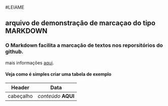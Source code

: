 #LEIAME
## arquivo de demonstração de marcaçao do tipo **MARKDOWN**

### O Markdown facilita a marcação  de textos nos reporsitórios do github.
mais informações [aqui](https://docs.microsoft.com/pt-br/contribute/how-to-write-use-markdown).

#### Veja como é simples criar uma tabela de exemplo

Header | Data
-- | --
cabeçalho | _conteúdo_ **AQUI**
